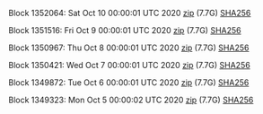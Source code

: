 Block 1352064: Sat Oct 10 00:00:01 UTC 2020 [zip](https://dash-bootstrap.ams3.digitaloceanspaces.com/mainnet/2020-10-10/bootstrap.dat.zip) (7.7G) [SHA256](https://dash-bootstrap.ams3.digitaloceanspaces.com/mainnet/2020-10-10/sha256.txt)

Block 1351516: Fri Oct  9 00:00:01 UTC 2020 [zip](https://dash-bootstrap.ams3.digitaloceanspaces.com/mainnet/2020-10-09/bootstrap.dat.zip) (7.7G) [SHA256](https://dash-bootstrap.ams3.digitaloceanspaces.com/mainnet/2020-10-09/sha256.txt)

Block 1350967: Thu Oct  8 00:00:01 UTC 2020 [zip](https://dash-bootstrap.ams3.digitaloceanspaces.com/mainnet/2020-10-08/bootstrap.dat.zip) (7.7G) [SHA256](https://dash-bootstrap.ams3.digitaloceanspaces.com/mainnet/2020-10-08/sha256.txt)

Block 1350421: Wed Oct  7 00:00:01 UTC 2020 [zip](https://dash-bootstrap.ams3.digitaloceanspaces.com/mainnet/2020-10-07/bootstrap.dat.zip) (7.7G) [SHA256](https://dash-bootstrap.ams3.digitaloceanspaces.com/mainnet/2020-10-07/sha256.txt)

Block 1349872: Tue Oct  6 00:00:01 UTC 2020 [zip](https://dash-bootstrap.ams3.digitaloceanspaces.com/mainnet/2020-10-06/bootstrap.dat.zip) (7.7G) [SHA256](https://dash-bootstrap.ams3.digitaloceanspaces.com/mainnet/2020-10-06/sha256.txt)

Block 1349323: Mon Oct  5 00:00:02 UTC 2020 [zip](https://dash-bootstrap.ams3.digitaloceanspaces.com/mainnet/2020-10-05/bootstrap.dat.zip) (7.7G) [SHA256](https://dash-bootstrap.ams3.digitaloceanspaces.com/mainnet/2020-10-05/sha256.txt)
